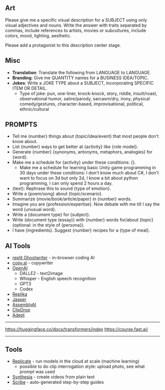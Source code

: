 ## Art

Please give me a specific visual description for a SUBJECT using only visual adjectives and nouns. Write the answer with traits separated by commas, include references to artists, movies or subcultures, include colors, mood, lighting, aesthetic.

Please add a protagonist to this description center stage.

## Misc

- **Translation**: Translate the following from LANGUAGE to LANGUAGE.
- **Branding**: Give me QUANTITY names for a BUSINESS IDEA/TOPIC.
- **Jokes**: Write a JOKE TYPE about a SUBJECT, incorporating SPECIFIC ITEM OR DETAIL.
  - Type of joke: pun, one-liner, knock-knock, story, riddle, insult/roast, observational humor, satire/parody, sarcasm/dry, irony, physical comedy/gestures, character-based, improvisational, political, ethnic/cultural

## PROMPTS

- Tell me {number} things about {topic/idea/event} that most people don't know about.
- List {number} ways to get better at {activity} like {role model}.
- Generate {number} {synonyms, antonyms, metaphors, analogies} for {word}.
- Make me a schedule for {activity} under these conditions: {}.
  - Make me a schedule for learning basic Unity game programming in 30 days under these conditions: I don't know much about C#, I don't want to focus on 3d but only 2d, I know a bit about python programming, I can only spend 2 hours a day.
- {text}: Rephrase this to sound {type of emotion}.
- Write a {poem/song} about {topic/scenario}.
- Summarize {movie/book/article/paper} in {number} words.
- Imagine you are {profession/expertise}. Now debate with me till I say the word {unusual word}.
- Write a {document type} for {subject}.
- Write {document type (essay)} with {number} words for/about {topic} (optional: in the style of {persona}).
- I have {ingredients}. Suggest {number} recipes for a {type of meal}.

## AI Tools

- [replit Ghostwriter](https://replit.com/~) - in-browser coding AI
- [copy.ai](https://www.copy.ai/) - copywriter
- [OpenAI](https://openai.com/)
  - DALLE2 - text2image
  - Whisper - English speech recognition
  - GPT3
  - Codex
- [Replika](https://replika.ai/)
- [Jasper](https://www.jasper.ai/)
- [AssemblyAI](https://www.assemblyai.com/)
- [ClipDrop](https://clipdrop.co/)
- [Adept](https://www.adept.ai/)

---

https://huggingface.co/docs/transformers/index
https://course.fast.ai/

---

## Tools

- [Replicate](https://replicate.com/) - run models in the cloud at scale (machine learning)
  - possible to do clip interrogation style: upload photo, see what prompt was used
- [Synthesia](https://www.synthesia.io/) - create videos from plain text
- [Scribe](https://getscribe.how/chrome) - auto-generated step-by-step guides
